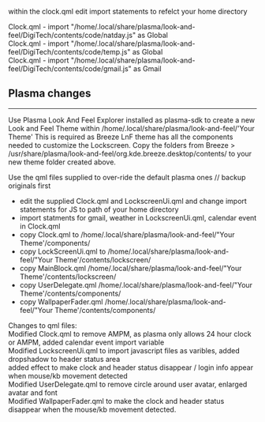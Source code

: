 within the clock.qml edit import statements to refelct your home directory

Clock.qml - import "/home/.local/share/plasma/look-and-feel/DigiTech/contents/code/natday.js" as Global<br/>
Clock.qml - import "/home/.local/share/plasma/look-and-feel/DigiTech/contents/code/temp.js" as Global<br/>
Clock.qml - import "/home/.local/share/plasma/look-and-feel/DigiTech/contents/code/gmail.js" as Gmail<br/>

## Plasma changes
_____________
Use Plasma Look And Feel Explorer installed as plasma-sdk to create a new Look and Feel Theme within 
/home/.local/share/plasma/look-and-feel/'Your Theme'
This is required as Breeze LnF theme has all the components needed to customize the Lockscreen.
Copy the folders from Breeze > /usr/share/plasma/look-and-feel/org.kde.breeze.desktop/contents/
to your new theme folder created above.

Use the qml files supplied to over-ride the default plasma ones // backup originals first
* edit the supplied Clock.qml and LockscreenUi.qml and change import statements for JS to path of your home directory
* import statments for gmail, weather in LockscreenUi.qml, calendar event in Clock.qml
* copy Clock.qml to /home/.local/share/plasma/look-and-feel/"Your Theme'/components/
* copy LockScreenUi.qml to /home/.local/share/plasma/look-and-feel/"Your Theme'/contents/lockscreen/
* copy MainBlock.qml  /home/.local/share/plasma/look-and-feel/"Your Theme'/contents/lockscreen/
* copy UserDelegate.qml /home/.local/share/plasma/look-and-feel/"Your Theme'/contents/components/
* copy WallpaperFader.qml  /home/.local/share/plasma/look-and-feel/"Your Theme'/contents/components/

Changes to qml files: <br/>
Modified Clock.qml to remove AMPM, as plasma only allows 24 hour clock or AMPM, added calendar event import variable <br/>
Modified LockscreenUi.qml to import javascript files as varibles, added dropshadow to header status area <br/>
  added effect to make clock and header status disappear / login info appear when mouse/kb movement detected <br/>
Modified UserDelegate.qml to remove circle around user avatar, enlarged avatar and font <br/>
Modified WallpaperFader.qml to make the clock and header status disappear when the mouse/kb movement detected.
